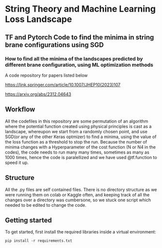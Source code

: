 # String Theory and Machine Learning Loss Landscape
## TF and Pytorch Code to find the minima in string brane configurations using SGD

### How to find all the minima of the landscapes predicted by different brane configuration, using ML optimization methods

A code repository for papers listed below

https://link.springer.com/article/10.1007/JHEP10(2023)107

https://arxiv.org/abs/2312.04643

## Workflow

All the codefiles in this repository are some permutation of an algorithm where the potential function created using physical principles is cast as a landscape, whereupon we start from a randomly chosen point, and use SGD(or any of the other Keras optmizer) to find a minima, using the value of the loss function as a threshold to stop the run. Because the number of minima changes with a Hyperparameter of the cost function (N or N4 in the codes), the code needs to run many many times, sometimes as many as 1000 times, hence the code is paralellized and we have used @tf.function to speed it up.  

## Structure

All the .py files are self contained files. There is no directory structure as we were running them on colab or Kaggle often, and keeping track of all the changes over a directory was cumbersone, so we stuck one script which needed to be edited to change the code. 


## Getting started

To get started, first install the required libraries inside a virtual environment:

`pip install -r requirements.txt`

